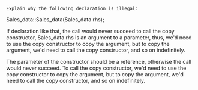 

    Explain why the following declaration is illegal:

Sales_data::Sales_data(Sales_data rhs);

If declaration like that, the call would never succeed to call the copy constructor, Sales_data rhs is an argument to a parameter, thus, we'd need to use the copy constructor to copy the argument, but to copy the argument, we'd need to call the copy constructor, and so on indefinitely.


The parameter of the constructor should be a reference, otherwise the call would never succeed. To call the copy constructor, we'd need to use the copy constructor to copy the argument, but to copy the argument, we'd need to call the copy constructor, and so on indefinitely.